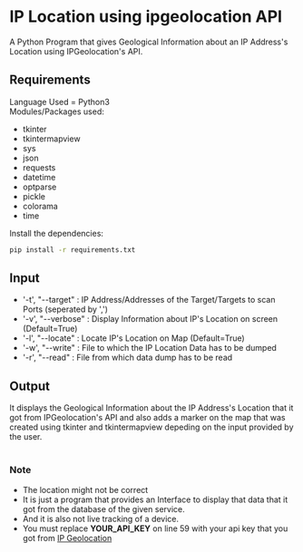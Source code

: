 # IP Location using ipgeolocation API
A Python Program that gives Geological Information about an IP Address's Location using IPGeolocation's API.

## Requirements
Language Used = Python3<br />
Modules/Packages used:
* tkinter
* tkintermapview
* sys
* json
* requests
* datetime
* optparse
* pickle
* colorama
* time
<!-- -->
Install the dependencies:
```bash
pip install -r requirements.txt
```

## Input
* '-t', "--target" : IP Address/Addresses of the Target/Targets to scan Ports (seperated by ',')
* '-v', "--verbose" : Display Information about IP's Location on screen (Default=True)
* '-l', "--locate" : Locate IP's Location on Map (Default=True)
* '-w', "--write" : File to which the IP Location Data has to be dumped
* '-r', "--read" : File from which data dump has to be read

## Output
It displays the Geological Information about the IP Address's Location that it got from IPGeolocation's API and also adds a marker on the map that was created using tkinter and tkintermapview depeding on the input provided by the user.<br /><br />

### Note 
* The location might not be correct
* It is just a program that provides an Interface to display that data that it got from the database of the given service.
* And it is also not live tracking of a device.
* You must replace **YOUR_API_KEY** on line 59 with your api key that you got from [IP Geolocation](https://ipgeolocation.io/)